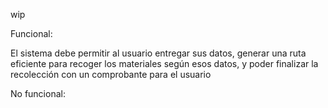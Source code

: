 wip

Funcional:

El sistema debe permitir al usuario entregar sus datos, generar una ruta eficiente para recoger los materiales según esos datos, y poder finalizar la recolección con un comprobante para el usuario

No funcional: